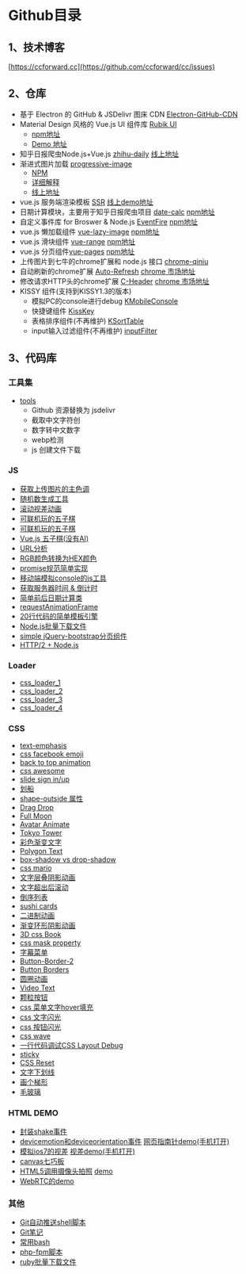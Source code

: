 # Github目录

## 1、技术博客

[https://ccforward.cc](https://github.com/ccforward/cc/issues)


## 2、仓库
* 基于 Electron 的 GitHub & JSDelivr 图床 CDN [Electron-GitHub-CDN](https://github.com/ccforward/electron-github-cdn)
* Material Design 风格的 Vue.js UI 组件库 [Rubik UI](https://github.com/ccforward/rubik)
  * [npm地址](https://www.npmjs.com/package/i-rubik)
  * [Demo 地址](https://ccforward.github.io/rubik/)
* 知乎日报爬虫Node.js+Vue.js [zhihu-daily](https://github.com/ccforward/zhihu)
  [线上地址]()
* 渐进式图片加载 [progressive-image](https://github.com/ccforward/progressive-image)
  * [NPM](https://www.npmjs.com/package/progressive-image)
  * [详细解释](https://github.com/ccforward/cc/issues/64)
  * [线上地址](https://ccforward.github.io/progressive-image/index.html)
* vue.js 服务端渲染模板 [SSR](https://github.com/ccforward/vue-ssr)
  [线上demo地址]()
* 日期计算模块，主要用于知乎日报爬虫项目 [date-calc](https://github.com/ccforward/date-calc)
  [npm地址](https://www.npmjs.com/package/date-calc)
* 自定义事件库 for Broswer & Node.js [EventFire](https://github.com/ccforward/EventFire)
  [npm地址](https://www.npmjs.com/package/EventFire)
* vue.js 懒加载组件 [vue-lazy-image](https://github.com/ccforward/vue-lazy-image)
  [npm地址](https://www.npmjs.com/package/vue-lazy-image)
* vue.js 滑块组件 [vue-range](https://github.com/ccforward/cc/tree/master/vue-range)
  [npm地址](https://www.npmjs.com/package/vue-range)
* vue.js 分页组件[vue-pages](https://github.com/ccforward/cc/tree/master/vue-pages)
  [npm地址](https://www.npmjs.com/package/vue-pages)
* 上传图片到七牛的chrome扩展和 node.js 接口 [chrome-qiniu](https://github.com/ccforward/qiniu)
* 自动刷新的chrome扩展 [Auto-Refresh](https://github.com/ccforward/Auto-Refresh)
  [chrome 市场地址](https://chrome.google.com/webstore/detail/auto-fresh/kpmibidobilopnejmgmlihijhlmdacmc)
* 修改请求HTTP头的chrome扩展 [C-Header](https://github.com/ccforward/C-Header)
  [chrome 市场地址](https://chrome.google.com/webstore/detail/c-header/cpkhilpjaiopicjdglhldbgamilgegnd)
* KISSY 组件(支持到KISSY1.3的版本)
	* 模拟PC的console进行debug [KMobileConsole](https://github.com/ccforward/KMobileConsole)
	* 快捷键组件 [KissKey](https://github.com/ccforward/KissKey)
	* 表格排序组件(不再维护) [KSortTable](https://github.com/ccforward/KSortTable)
	* input输入过滤组件(不再维护) [inputFilter](https://github.com/ccforward/inputFilter)

## 3、代码库
### 工具集
* [tools](https://github.com/ccforward/cc/tree/master/tools)
  * Github 资源替换为 jsdelivr
  * 截取中文字符创
  * 数字转中文数字
  * webp检测
  * js 创建文件下载

### JS
* [获取上传图片的主色调](https://github.com/ccforward/cc/tree/master/img-color)
* [随机数生成工具](https://github.com/ccforward/cc/tree/master/random-js)
* [滚动视差动画](https://github.com/ccforward/cc/tree/master/parallax)
* [可联机玩的五子棋](https://github.com/ccforward/cc/tree/master/chess)
* [可联机玩的五子棋](https://github.com/ccforward/cc/tree/master/chess)
* [Vue.js 五子棋(没有AI)](http://ccforward.github.io/game/chess/chess.html)
* [URL分析](https://github.com/ccforward/cc/tree/master/URLParse)
* [RGB颜色转换为HEX颜色](https://github.com/ccforward/cc/tree/master/RGB2HEX)
* [promise规范简单实现](https://github.com/ccforward/cc/tree/master/promise)
* [移动端模拟console的js工具](https://github.com/ccforward/cc/tree/master/mobileConsole)
* [获取服务器时间 & 倒计时](https://github.com/ccforward/cc/tree/master/countdown)
* [简单前后日期计算类](https://github.com/ccforward/cc/tree/master/date)
* [requestAnimationFrame](https://github.com/ccforward/cc/blob/master/css3/requestAnimationFrame.js)
* [20行代码的简单模板引擎](https://github.com/ccforward/cc/blob/master/simple-template/index.js)
* [Node.js批量下载文件](https://github.com/ccforward/cc/blob/master/download/down.js)
* [simple jQuery-bootstrap分页组件](https://github.com/ccforward/cc/blob/master/pagination/pagination.js)
* [HTTP/2 + Node.js](https://github.com/ccforward/cc/blob/master/h2-node)


### Loader

* [css_loader_1](https://github.com/ccforward/cc/blob/master/css3/loader_1.html)
* [css_loader_2](https://github.com/ccforward/cc/blob/master/css3/loader_2.html)
* [css_loader_3](https://github.com/ccforward/cc/blob/master/css3/loader_3.html)
* [css_loader_4](https://github.com/ccforward/cc/blob/master/css3/loader_4.html)

### CSS
* [text-emphasis](https://github.com/ccforward/cc/blob/master/css3/text-emphasis.html)
* [css facebook emoji](https://github.com/ccforward/cc/blob/master/css3/facebook-emoji.html)
* [back to top animation](https://github.com/ccforward/cc/blob/master/css3/scroll-back-top.html)
* [css awesome](https://github.com/ccforward/cc/blob/master/css3/awesome.html)
* [slide sign in/up](https://github.com/ccforward/cc/blob/master/css3/signin-up.html)
* [划船](https://github.com/ccforward/cc/blob/master/css3/summer.html)
* [shape-outside 属性](https://github.com/ccforward/cc/tree/master/shape-outside)
* [Drag Drop](https://github.com/ccforward/cc/blob/master/css3/drag-drop.html)
* [Full Moon](https://github.com/ccforward/cc/blob/master/css3/full-moon.html)
* [Avatar Animate](https://github.com/ccforward/cc/blob/master/css3/avatar-animation.html)
* [Tokyo Tower](https://github.com/ccforward/cc/blob/master/css3/tokyo-tower.html)
* [彩色渐变文字](https://github.com/ccforward/cc/blob/master/css3/colorful-text.html)
* [Polygon Text](https://github.com/ccforward/cc/blob/master/css3/shadow.html)
* [box-shadow vs drop-shadow](https://github.com/ccforward/cc/blob/master/css3/shadow.html)
* [css mario](https://github.com/ccforward/cc/blob/master/css3/mario.html)
* [文字层叠阴影动画](https://github.com/ccforward/cc/blob/master/css3/chicken.html)
* [文字超出后滚动](https://github.com/ccforward/cc/blob/master/css3/text-overflow-move.html)
* [倒序列表](https://github.com/ccforward/cc/blob/master/css3/order-list.html)
* [sushi cards](https://github.com/ccforward/cc/blob/master/css3/sushi-cards.html)
* [二进制动画](https://github.com/ccforward/cc/blob/master/css3/css-binary.html)
* [渐变环形阴影动画](https://github.com/ccforward/cc/blob/master/css3/gradient-shadow.html)
* [3D css Book](https://github.com/ccforward/cc/blob/master/css3/book.html)
* [css mask property](https://github.com/ccforward/cc/blob/master/css3/css-mask.html)
* [字幕菜单](https://github.com/ccforward/cc/blob/master/css3/text-menu.html)
* [Button-Border-2](https://github.com/ccforward/cc/blob/master/css3/button-border-2.html)
* [Button Borders](https://github.com/ccforward/cc/blob/master/css3/button-border.html)
* [圆圈动画](https://github.com/ccforward/cc/blob/master/css3/circles.html)
* [Video Text](https://github.com/ccforward/cc/blob/master/css3/video-text.html)
* [颗粒按钮](https://github.com/ccforward/cc/blob/master/css3/particle-button.html)
* [css 菜单文字hover填充](https://github.com/ccforward/cc/blob/master/css3/menu-fill-hover.html)
* [css 文字闪光](https://github.com/ccforward/cc/blob/master/css3/shining-text.html)
* [css 按钮闪光](https://github.com/ccforward/cc/blob/master/css3/shining-button.html)
* [css wave](https://github.com/ccforward/cc/blob/master/css3/wave.html)
* [一行代码调试CSS Layout Debug](https://github.com/ccforward/cc/issues/3)
* [sticky](http://ccforward.github.io/demos/css/sticky/index.html)
* [CSS Reset](https://github.com/ccforward/cc/blob/master/cssreset/index.css)
* [文字下划线](http://ccforward.github.io/css-secrets/underline/index.html)
* [画个梯形](http://ccforward.github.io/css-secrets/trapezoid/index.html)
* [毛玻璃](http://ccforward.github.io/css-secrets/frosted-glass/index.html)

### HTML DEMO
* [封装shake事件](https://github.com/ccforward/cc/tree/master/shake)
* [devicemotion和deviceorientation事件](https://github.com/ccforward/ccforward.github.io/tree/master/demos/ios)
  [网页指南针demo(手机打开)](http://ccforward.github.io/demos/ios/compass.html)
* [模拟ios7的视差](https://github.com/ccforward/ccforward.github.io/blob/master/demos/ios/parallax.html)
  [视差demo(手机打开)](http://ccforward.github.io/demos/ios/parallax.html)
* [canvas七巧板](http://ccforward.github.io/demos/canvas/tangram.html)
* [HTML5调用摄像头拍照](https://github.com/ccforward/cc/tree/master/HTML5_camera)
  [demo](http://ccforward.github.io/demos/webrtc/camera.html)
* [WebRTC的demo](http://ccforward.github.io/demos/webrtc/index.html)

### 其他
* [Git自动推送shell脚本](https://github.com/ccforward/cc/blob/master/git/autoPush.sh)
* [Git笔记](https://github.com/ccforward/cc/tree/master/git)
* [常用bash](https://github.com/ccforward/cc/blob/master/bash/bash.sh)
* [php-fpm脚本](https://github.com/ccforward/cc/blob/master/php-fpm/php-fpm.sh)
* [ruby批量下载文件](https://github.com/ccforward/cc/blob/master/download/down.rb)


